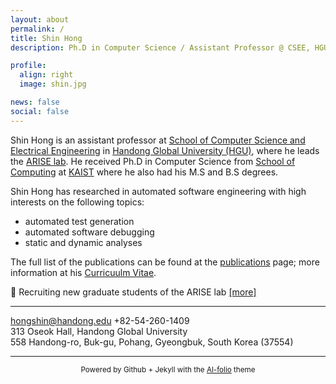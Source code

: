 ```yaml
---
layout: about
permalink: /
title: Shin Hong
description: Ph.D in Computer Science / Assistant Professor @ CSEE, HGU <br> 홍신 (한동대학교 전산전자공학부 조교수)

profile:
  align: right
  image: shin.jpg

news: false
social: false
---
```


Shin Hong is an assistant professor at [School of Computer Science and Electrical Engineering](http://csee.handong.edu) 
in [Handong Global University (HGU)](http://www.handong.edu), where he leads the [ARISE lab](https://arise.handong.edu).
He received Ph.D in Computer Science from [School of Computing](http://cs.kaist.ac.kr) at [KAIST](http://www.kaist.ac.kr) where he also had his M.S and B.S degrees. 

Shin Hong has researched in automated software engineering with high interests on the following topics:

* automated test generation 
* automated software debugging
* static and dynamic analyses 

The full list of the publications can be found at the [publications](https://hongshin.github.io/publications) page; more information at his [Curricuulm Vitae](https://github.com/hongshin/hongshin.github.io/blob/master/shinhong-cv.pdf).

🔔 Recruiting new graduate students of the ARISE lab [[more]](https://arise.handong.edu/recruit)  

---

<a href="mailto:hongshin@handong.edu"> hongshin@handong.edu </a>
+82-54-260-1409 <br>
313 Oseok Hall, Handong Global University <br>
558 Handong-ro, Buk-gu, Pohang, Gyeongbuk, South Korea (37554) 

----

<!--{:.center}-->
<center> <small> Powered by Github + Jekyll with the <a href="https://github.com/alshedivat/al-folio">Al-folio</a> theme </small> </center>

